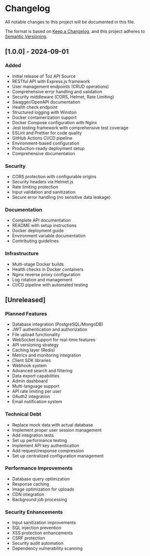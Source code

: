 # Changelog

All notable changes to this project will be documented in this file.

The format is based on [Keep a Changelog](https://keepachangelog.com/en/1.0.0/),
and this project adheres to [Semantic Versioning](https://semver.org/spec/v2.0.0.html).

## [1.0.0] - 2024-09-01

### Added
- Initial release of Toz API Source
- RESTful API with Express.js framework
- User management endpoints (CRUD operations)
- Comprehensive error handling and validation
- Security middleware (CORS, Helmet, Rate Limiting)
- Swagger/OpenAPI documentation
- Health check endpoint
- Structured logging with Winston
- Docker containerization support
- Docker Compose configuration with Nginx
- Jest testing framework with comprehensive test coverage
- ESLint and Prettier for code quality
- GitHub Actions CI/CD pipeline
- Environment-based configuration
- Production-ready deployment setup
- Comprehensive documentation

### Security
- CORS protection with configurable origins
- Security headers via Helmet.js
- Rate limiting protection
- Input validation and sanitization
- Secure error handling (no sensitive data leakage)

### Documentation
- Complete API documentation
- README with setup instructions
- Docker deployment guide
- Environment variable documentation
- Contributing guidelines

### Infrastructure
- Multi-stage Docker builds
- Health checks in Docker containers
- Nginx reverse proxy configuration
- Log rotation and management
- CI/CD pipeline with automated testing

## [Unreleased]

### Planned Features
- Database integration (PostgreSQL/MongoDB)
- JWT authentication and authorization
- File upload functionality
- WebSocket support for real-time features
- API versioning strategy
- Caching layer (Redis)
- Metrics and monitoring integration
- Client SDK libraries
- Webhook system
- Advanced search and filtering
- Data export capabilities
- Admin dashboard
- Multi-language support
- API rate limiting per user
- OAuth2 integration
- Email notification system

### Technical Debt
- Replace mock data with actual database
- Implement proper user session management
- Add integration tests
- Set up performance testing
- Implement API key authentication
- Add request/response compression
- Set up centralized configuration management

### Performance Improvements
- Database query optimization
- Response caching
- Image optimization for uploads
- CDN integration
- Background job processing

### Security Enhancements
- Input sanitization improvements
- SQL injection prevention
- XSS protection enhancements
- CSRF protection
- Security audit automation
- Dependency vulnerability scanning